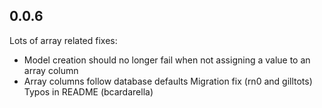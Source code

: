 ## 0.0.6

Lots of array related fixes:
 * Model creation should no longer fail when not assigning a value to an
   array column
 * Array columns follow database defaults
Migration fix (rn0 and gilltots)
Typos in README (bcardarella)
